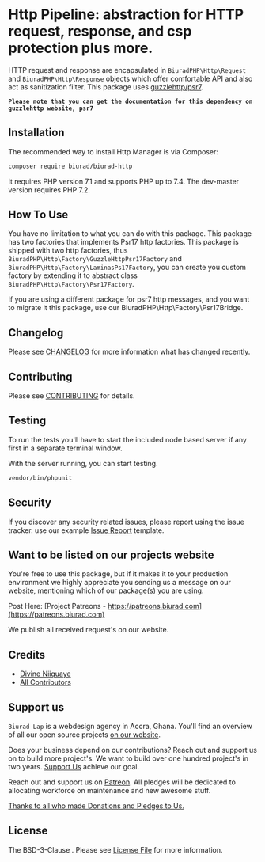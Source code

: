 # Http Pipeline: abstraction for HTTP request, response, and csp protection plus more.

HTTP request and response are encapsulated in `BiuradPHP\Http\Request` and `BiuradPHP\Http\Response` objects which offer comfortable API and also act as
sanitization filter. This package uses [guzzlehttp/psr7](https://github.com/guzzlehttp/psr7).

**`Please note that you can get the documentation for this dependency on guzzlehttp website, psr7`**

## Installation

The recommended way to install Http Manager is via Composer:

```bash
composer require biurad/biurad-http
```

It requires PHP version 7.1 and supports PHP up to 7.4. The dev-master version requires PHP 7.2.

## How To Use

You have no limitation to what you can do with this package. This package has two factories that implements Psr17 http factories. This package is shipped with two http factories, thus `BiuradPHP\Http\Factory\GuzzleHttpPsr17Factory` and `BiuradPHP\Http\Factory\LaminasPs17Factory`, you can create you custom factory by extending it to abstract class `BiuradPHP\Http\Factory\Psr17Factory`.

If you are using a different package for psr7 http messages, and you want to migrate it this package, use our BiuradPHP\Http\Factory\Psr17Bridge.

## Changelog

Please see [CHANGELOG](CHANGELOG.md) for more information what has changed recently.

## Contributing

Please see [CONTRIBUTING](CONTRIBUTING.md) for details.

## Testing

To run the tests you'll have to start the included node based server if any first in a separate terminal window.

With the server running, you can start testing.

```bash
vendor/bin/phpunit
```

## Security

If you discover any security related issues, please report using the issue tracker.
use our example [Issue Report](.github/ISSUE_TEMPLATE/Bug_report.md) template.

## Want to be listed on our projects website

You're free to use this package, but if it makes it to your production environment we highly appreciate you sending us a message on our website, mentioning which of our package(s) you are using.

Post Here: [Project Patreons - https://patreons.biurad.com](https://patreons.biurad.com)

We publish all received request's on our website.

## Credits

- [Divine Niiquaye](https://github.com/divineniiquaye)
- [All Contributors](https://biurad.com/projects/biurad-http/contributers)

## Support us

`Biurad Lap` is a webdesign agency in Accra, Ghana. You'll find an overview of all our open source projects [on our website](https://biurad.com/opensource).

Does your business depend on our contributions? Reach out and support us on to build more project's. We want to build over one hundred project's in two years. [Support Us](https://biurad.com/donate) achieve our goal.

Reach out and support us on [Patreon](https://www.patreon.com/biurad). All pledges will be dedicated to allocating workforce on maintenance and new awesome stuff.

[Thanks to all who made Donations and Pledges to Us.](.github/ISSUE_TEMPLATE/Support_us.md)

## License

The BSD-3-Clause . Please see [License File](LICENSE.md) for more information.
